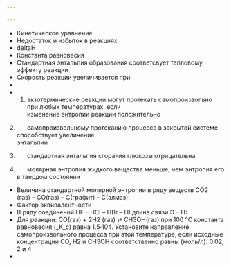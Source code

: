 ```yaml
---

---
```

- Кинетическое уравнение
- Недостаток и избыток в реакциях
- deltaH
- Константа равновесия
- Стандартная энтальпия образования соответсвует тепловому эффекту реакции
- Скорость реакции увеличивается при:
- 
- 1)  экзотермические реакции могут протекать самопроизвольно при любых температурах, если  
изменение энтропии реакции положительно

2)       самопроизвольному протеканию процесса в закрытой системе способствует увеличение  
энтальпии

3)       стандартная энтальпия сгорания глюкозы отрицательна

4)       молярная энтропия жидкого вещества меньше, чем энтропия его в твердом состоянии

- Величина стандартной молярной энтропии в ряду веществ CО2 (газ) – СО(газ) – C(графит) – C(алмаз):
- Фактор эквивалентности
- В ряду соединений HF – HCl – HBr – HI длина связи Э – Н:
- Для реакции: СO(газ) + 2Н2 (газ) ⇄ СН3ОН(газ) при 100 °C константа равновесия (_К_с) равна 1.5·104. Установите направление самопроизвольного процесса при этой температуре, если исходные концентрации CO, Н2 и СН3ОН соответственно равны (моль/л): 0.02; 2 и 4
- 